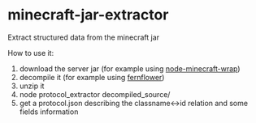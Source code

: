 # minecraft-jar-extractor
Extract structured data from the minecraft jar

How to use it:

1. download the server jar (for example using [node-minecraft-wrap](https://github.com/rom1504/node-minecraft-wrap))
2. decompile it (for example using [fernflower](https://github.com/fesh0r/fernflower))
3. unzip it
4. node protocol_extractor decompiled_source/
5. get a protocol.json describing the classname<->id relation and some fields information
